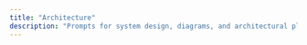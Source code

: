 ```yaml
---
title: "Architecture"
description: "Prompts for system design, diagrams, and architectural planning."
---
```

